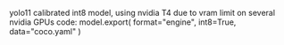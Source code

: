 yolo11 calibrated int8 model, using nvidia T4 due to vram limit on several nvidia GPUs
code:
model.export(
        format="engine",
        int8=True,
        data="coco.yaml"
    )